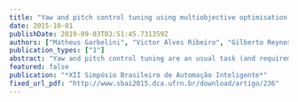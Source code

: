 ```yaml
---
title: "Yaw and pitch control tuning using multiobjective optimisation techniques"
date: 2015-10-01
publishDate: 2019-09-03T03:51:45.731359Z
authors: ["Matheus Garbelini", "Victor Alves Ribeiro", "Gilberto Reynoso-Meza", "Leandro Coelho"]
publication_types: ["1"]
abstract: "Yaw and pitch control tuning are an usual task (and requirement) for the autonomous flight control device in Unmanned Aerial Systems (UAS), in order to get a desired performance and stability. Multiobjective optimisation techniques can be integrated into the tuning procedure of different processes. They are useful due to its capabilities to depict trade-off between conflicting objectives. In this work, we use such optimisation techniques, in order to appreciate the trade-off between performance and reliability in UAS. For such purpose, different PID controllers are tuned for a two degree of freedom helicopter model, in order to validate its usability."
featured: false
publication: "*XII Simpósio Brasileiro de Automação Inteligente*"
fixed_url_pdf: "http://www.sbai2015.dca.ufrn.br/download/artigo/236"
---
```


